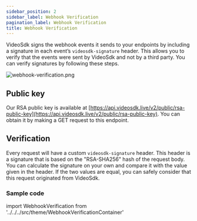 ```yaml
---
sidebar_position: 2
sidebar_label: Webhook Verification
pagination_label: Webhook Verification
title: Webhook Verification
---
```


VideoSdk signs the webhook events it sends to your endpoints by including a signature in each event’s `videosdk-signature` header. This allows you to verify that the events were sent by VideoSdk and not by a third party. You can verify signatures by following these steps.

![webhook-verification.png](https://cdn.videosdk.live/website-resources/docs-resources/webhook-verification.png)

## Public key

Our RSA public key is available at [https://api.videosdk.live/v2/public/rsa-public-key](https://api.videosdk.live/v2/public/rsa-public-key). You can obtain it by making a GET request to this endpoint.

## Verification

Every request will have a custom `videosdk-signature` header. This header is a signature that is based on the "RSA-SHA256" hash of the request body. You can calculate the signature on your own and compare it with the value given in the header. If the two values are equal, you can safely consider that this request originated from VideoSdk.

### Sample code

<div>

import WebhookVerification from '../../../src/theme/WebhookVerificationContainer'

<WebhookVerification/>

</div>
